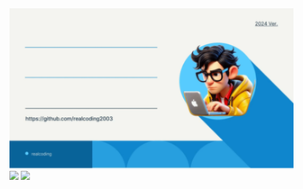 <div>
  <img src="realcoding.gif">
</div>

<picture>
  <source
    srcset="https://github-readme-stats.vercel.app/api/top-langs/?username=realcoding2003&size_weight=0.5&count_weight=0.5&theme=dark"
    media="(prefers-color-scheme: dark)"
  />
  <source
    srcset="https://github-readme-stats.vercel.app/api/top-langs/?username=realcoding2003&size_weight=0.5&count_weight=0.5"
    media="(prefers-color-scheme: light), (prefers-color-scheme: no-preference)"
  />
  <img height="250" align="center" src="https://github-readme-stats.vercel.app/api?username=anuraghazra&show_icons=true" />
</picture>

<picture>
  <source
    srcset="https://github-readme-stats.vercel.app/api?username=realcoding2003&show_icons=true&theme=dark"
    media="(prefers-color-scheme: dark)"
  />
  <source
    srcset="https://github-readme-stats.vercel.app/api?username=realcoding2003&show_icons=true"
    media="(prefers-color-scheme: light), (prefers-color-scheme: no-preference)"
  />
  <img height="250" align="center" src="https://github-readme-stats.vercel.app/api?username=anuraghazra&show_icons=true" />
</picture>

<!--
**realcoding2003/realcoding2003** is a ✨ _special_ ✨ repository because its `README.md` (this file) appears on your GitHub profile.

Here are some ideas to get you started:

- 🔭 I’m currently working on ...
- 🌱 I’m currently learning ...
- 👯 I’m looking to collaborate on ...
- 🤔 I’m looking for help with ...
- 💬 Ask me about ...
- 📫 How to reach me: ...
- 😄 Pronouns: ...
- ⚡ Fun fact: ...
-->
